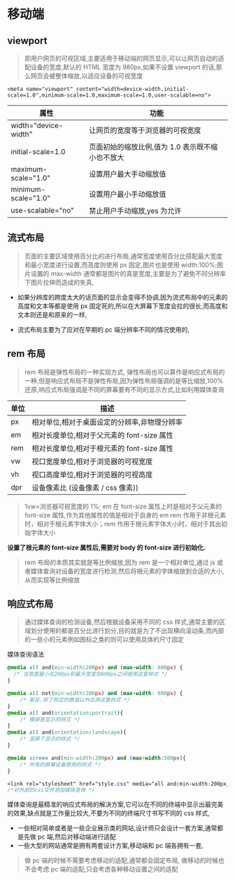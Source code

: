 # 移动端

## viewport

> 即用户网页的可视区域,主要适用于移动端的网页显示,可以让网页自动的适配设备的宽度,默认的 HTML 宽度为 980px,如果不设置 viewport 的话,那么网页会被整体缩放,以适应设备的可视宽度

`<meta name="viewport" content="width=device-width,initial-scale=1.0",minimum-scale=1.0,maximum-scale=1.0,user-scalable=no">`

| 属性                 | 功能                                             |
| -------------------- | ------------------------------------------------ |
| width="device-width" | 让网页的宽度等于浏览器的可视宽度                 |
| initial-scale=1.0    | 页面初始的缩放比例,值为 1.0 表示既不缩小也不放大 |
| maximum-scale="1.0"  | 设置用户最大手动缩放值                           |
| minimum-scale="1.0"  | 设置用户最小手动缩放值                           |
| use-scalable="no"    | 禁止用户手动缩放,yes 为允许                      |

## 流式布局

> 页面的主要区域使用百分比的进行布局,通常宽度使用百分比搭配最大宽度和最小宽度进行设置,而高度则使用 px 固定,图片也是使用 width:100%;图片设置的 max-width 通常都是图片的真是宽度,主要是为了避免不同分辨率下图片拉伸而造成的失真,

- 如果分辨库的跨度太大的话页面的显示会变得不协调,因为流式布局中的元素的高度和文本等都是使用 px 固定死的,所以在大屏幕下宽度会拉的很长,而高度和文本则还是和原来的一样,

- 流式布局主要为了应对在早期的 pc 端分辨率不同的情况使用的,

## rem 布局

> rem 布局是弹性布局的一种实现方式, 弹性布局也可以算作是响应式布局的一种,但是响应式布局不是弹性布局,因为弹性布局强调的是等比缩放,100%还原,响应式布局强调是不同的屏幕要有不同的显示方式,比如利用媒体查询

| 单位 | 描述                                         |
| ---- | -------------------------------------------- |
| px   | 相对单位,相对于桌面设定的分辨率,非物理分辨率 |
| em   | 相对长度单位,相对于父元素的 font-size 属性   |
| rem  | 相对长度单位,相对于根元素的 font-size 属性   |
| vw   | 视口宽度单位,相对于浏览器的可视宽度          |
| vh   | 视口高度单位,相对于浏览器的可视高度          |
| dpr  | 设备像素比 (设备像素 / css 像素))            |

> 1vw=浏览器可视宽度的 1%;
> em 在 font-size 属性上时是相对于父元素的 font-size 属性,作为其他属性的值是相对于自身的 em
> rem 作用于非根元素时，相对于根元素字体大小；rem 作用于根元素字体大小时，相对于其出初始字体大小

**设置了根元素的 font-size 属性后,需要对 body 的 font-size 进行初始化.**

> rem 布局的本质其实就是等比例缩放,因为 rem 是一个相对单位,通过 js 或者媒体查询对设备的宽度进行检测,然后将根元素的字体缩放到合适的大小,从而实现等比例缩放

## 响应式布局

> 通过媒体查询的检测设备,然后根据设备采用不同的 css 样式,通常主要的区域划分使用的都是百分比进行划分,目的就是为了不出现横向滚动条,而内部的一些小的元素例如图标之类的则可以使用具体的尺寸固定

媒体查询语法

```css
@media all and(min-width:200px) and (max-width: 600px) {
  /* 当宽度最小在200px和最大宽度在600px之间使用这套样式 */
}

@media all not(min-width:200px) and (max-width: 600px) {
    /* 取反,除了规定的数值以外应用这套样式 */
}
@media all and(orientation:portrait){
    /* 横屏是显示的样式 */
}
@media all and(orientation:landscape){
    /* 竖屏下显示的样式 */
}

@meida screen and(min-width:200px) and (max-width:500px){
    /* 所有的屏幕设备使用的样式 */
}

<link rel="stylesheet" href="style.css" media="all and(min-width:200px)">
/*对外部的css文件添加媒体查询 */
```

媒体查询是最精准的响应式布局的解决方案,它可以在不同的终端中显示出最完美的效果,缺点就是工作量比较大,不要为不同的终端尺寸书写不同的 css 样式,

- 一些相对简单或者是一些企业展示类的网站,设计师只会设计一套方案,通常都是先做 pc 端,然后对移动端进行适配
- 一些大型的网站通常是拥有两套设计方案,移动端和 pc 端各拥有一套,

> 做 pc 端的时候不需要考虑移动的适配,通常都会固定布局,
> 做移动的时候也不会考虑 pc 端的适配,只会考虑各种移动设置之间的适配
